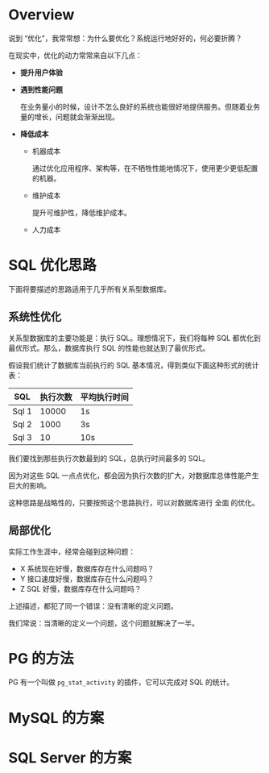 # Overview

说到 “优化”，我常常想：为什么要优化？系统运行地好好的，何必要折腾？

在现实中，优化的动力常常来自以下几点：

* **提升用户体验**

* **遇到性能问题**

  在业务量小的时候，设计不怎么良好的系统也能很好地提供服务。但随着业务量的增长，问题就会渐渐出现。

* **降低成本**

  * 机器成本

    通过优化应用程序、架构等，在不牺牲性能地情况下，使用更少更低配置的机器。

  * 维护成本

    提升可维护性，降低维护成本。

  * 人力成本



# SQL 优化思路

下面将要描述的思路适用于几乎所有关系型数据库。

## 系统性优化

关系型数据库的主要功能是：执行 SQL。理想情况下，我们将每种 SQL 都优化到最优形式。那么，数据库执行 SQL 的性能也就达到了最优形式。

假设我们统计了数据库当前执行的 SQL 基本情况，得到类似下面这种形式的统计表：

| SQL   | 执行次数 | 平均执行时间 |
| ----- | -------- | ------------ |
| Sql 1 | 10000    | 1s           |
| Sql 2 | 1000     | 3s           |
| Sql 3 | 10       | 10s          |

我们要找到那些执行次数最到的 SQL，总执行时间最多的 SQL。

因为对这些 SQL 一点点优化，都会因为执行次数的扩大，对数据库总体性能产生巨大的影响。



这种思路是战略性的，只要按照这个思路执行，可以对数据库进行 全面 的优化。



## 局部优化

实际工作生涯中，经常会碰到这种问题：

* X 系统现在好慢，数据库存在什么问题吗？
* Y 接口速度好慢，数据库存在什么问题吗？
* Z SQL 好慢，数据库存在什么问题吗？

上述描述，都犯了同一个错误：没有清晰的定义问题。

我们常说：当清晰的定义一个问题，这个问题就解决了一半。





# PG 的方法

PG 有一个叫做 `pg_stat_activity` 的插件，它可以完成对 SQL 的统计。



# MySQL 的方案



# SQL Server 的方案

